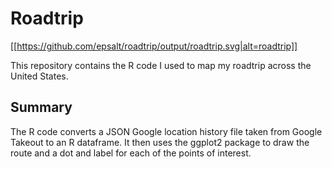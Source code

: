 # Roadtrip

[[https://github.com/epsalt/roadtrip/output/roadtrip.svg|alt=roadtrip]]

This repository contains the R code I used to map my roadtrip across the
United States.

## Summary

The R code converts a JSON Google location history file taken from
Google Takeout to an R dataframe. It then uses the ggplot2 package to
draw the route and a dot and label for each of the points of interest.
